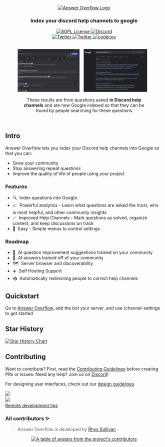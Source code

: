 
<p align='center'>
<a href='https://answeroverflow.com/' target="_blank" rel="noopener">
  <picture>
    <source media="(prefers-color-scheme: dark)" srcset="https://www.answeroverflow.com/AnswerOverflowLogoLight.png" />
    <img alt="Answer Overflow Logo" src="https://www.answeroverflow.com/AnswerOverflowLogoDark.png" />
  </picture>
</a>
</p>

<div align="center">
  <h3>Index your discord help channels to google<br /></h3>
  <a href="https://github.com/AnswerOverflow/AnswerOverflow/blob/main/LICENSE">
    <img alt="AGPL License" src="https://img.shields.io/github/license/AnswerOverflow/AnswerOverflow" />
  </a>
  <a href="https://discord.gg/Wny38ap7Tx">
    <img alt="Discord" src="https://img.shields.io/discord/952724385238761475?color=7389D8&label&logo=discord&logoColor=ffffff" />
  </a>
  <br />
  <a href="https://twitter.com/RhysSullivan">
    <img alt="Twitter" src="https://img.shields.io/twitter/url.svg?label=%40RhysSullivan&style=social&url=https%3A%2F%2Ftwitter.com%2RhysSullivan" />
  </a>
  <a href="https://twitter.com/AnswerOverflow">
    <img alt="Twitter" src="https://img.shields.io/twitter/url.svg?label=%40AnswerOverflow&style=social&url=https%3A%2F%2Ftwitter.com%2FAnswerOverflow" />
  </a>
   <a href="https://codecov.io/gh/AnswerOverflow/AnswerOverflow">
    <img alt="codecov" src="https://codecov.io/gh/AnswerOverflow/AnswerOverflow/branch/main/graph/badge.svg?token=8J0AQ77SOG">
  </a>

  <br />
  <br />
  <figure>
  <a href='https://google.com/search?q=site%3Aansweroverflow.com+c%23' target="_blank" rel="noopener">
    <img src="./assets/search-result-example.png" alt="Search results from Answer Overflow" />
  </a>
    <figcaption>
      <p align="center">
        These results are from questions asked <strong>in Discord help channels</strong> and are now Google indexed so that they can be found by people searching for these questions
      </p>
    </figcaption>
  </figure>
</div>

<br />

## Intro

Answer Overflow lets you index your Discord help channels into Google so that you can:

- Grow your community
- Stop answering repeat questions
- Improve the quality of life of people using your project

### Features

- 🔍&nbsp; Index questions into Google.
- 📈&nbsp; Powerful analytics - Learn what questions are asked the most, who is most helpful, and other community insights
- ✅&nbsp; Improved Help Channels - Mark questions as solved, organize content, and keep discussions on track
- 🐻&nbsp; Easy - Simple menus to control settings

### Roadmap

- 🤖&nbsp; AI question improvement suggestions trained on your community
- 🤖&nbsp; AI answers trained off of your community
- 🗺️&nbsp; Server browser and discoverability
- ✈️&nbsp; Self Hosting Support
- 📥&nbsp; Automatically redirecting people to correct help channels

## Quickstart

Go to [Answer Overflow](https://www.answeroverflow.com/), add the bot your server, and use /channel-settings to get started

## Star History

<a href="https://star-history.com/#AnswerOverflow/AnswerOverflow"><img src="https://api.star-history.com/svg?repos=AnswerOverflow/AnswerOverflow&type=Date" alt="Star History Chart" width="600" /></a>

## Contributing

Want to contribute? First, read the <a href="https://github.com/AnswerOverflow/AnswerOverflow/blob/main/CONTRIBUTING.md">Contributing Guidelines</a> before creating PRs or issues. Need any help? Join us on <a href="https://discord.gg/Wny38ap7Tx">Discord</a>!

For designing user interfaces, check out our [design guidelines](./DESIGN_GUIDELINES.md).

<div align="left">
  <div>
  <a href="https://gitpod.io/#https://github.com/AnswerOverflow/AnswerOverflow">
      <img src="https://gitpod.io/button/open-in-gitpod.svg" />
    </a>
  </div>
  <div>
    <a href="https://github.com/codespaces/new?hide_repo_select=true&ref=main&repo=533537084&machine=largePremiumLinux&devcontainer_path=.devcontainer%2Fdevcontainer.json&location=EastUs">
      <img src="https://github.com/codespaces/badge.svg">
    </a>
  </div>
  <a href="./CONTRIBUTING.md">
    Remote development tips
  </a>
</div>

### All contributors ✨

> Answer Overflow is developed by [Rhys Sullivan](https://twitter.com/RhysSullivan)

<a href="https://github.com/AnswerOverflow/AnswerOverflow/graphs/contributors">
  <p align="center">
    <img src="https://contrib.rocks/image?repo=AnswerOverflow/AnswerOverflow" alt="A table of avatars from the project's contributors" />
  </p>
</a>

